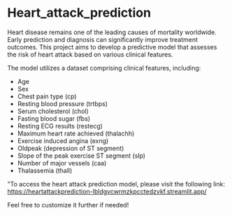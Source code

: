 # Heart_attack_prediction

Heart disease remains one of the leading causes of mortality worldwide. Early prediction and diagnosis can significantly improve treatment outcomes. This project aims to develop a predictive model that assesses the risk of heart attack based on various clinical features.

The model utilizes a dataset comprising clinical features, including:
- Age
- Sex
- Chest pain type (cp)
- Resting blood pressure (trtbps)
- Serum cholesterol (chol)
- Fasting blood sugar (fbs)
- Resting ECG results (restecg)
- Maximum heart rate achieved (thalachh)
- Exercise induced angina (exng)
- Oldpeak (depression of ST segment)
- Slope of the peak exercise ST segment (slp)
- Number of major vessels (caa)
- Thalassemia (thall)

"To access the heart attack prediction model, please visit the following link: https://heartattackprediction-lbldgvcwrmzkpcctedzvkf.streamlit.app/

Feel free to customize it further if needed!
